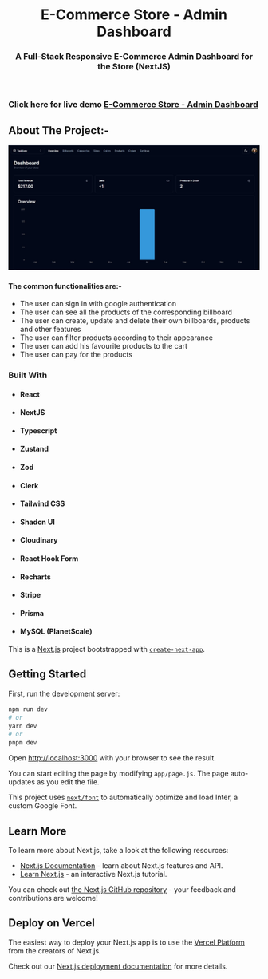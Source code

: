 <!-- PROJECT LOGO -->
<p align="center">

  <h1 align="center">E-Commerce Store - Admin Dashboard</h1>

  <h3 align="center">
   A Full-Stack Responsive E-Commerce Admin Dashboard for the Store (NextJS)
  </h3>
 <br />
 
 ### Click here for live demo   <a href="https://ecommerce-admin-next-lime.vercel.app/">E-Commerce Store - Admin Dashboard</a>

</p>

<!-- ABOUT THE PROJECT -->

## About The Project:-

![Home page](https://github.com/muradtaghiyev05/ecommerce-admin-next/blob/main/admin.jpg "E-Commerce Admin Dashboard home page")

#### The common functionalities are:-

- The user can sign in with google authentication
- The user can see all the products of the corresponding billboard
- The user can create, update and delete their own billboards, products and other features
- The user can filter products according to their appearance
- The user can add his favourite products to the cart
- The user can pay for the products

### Built With

- #### React
- #### NextJS
- #### Typescript
- #### Zustand
- #### Zod
- #### Clerk
- #### Tailwind CSS
- #### Shadcn UI
- #### Cloudinary
- #### React Hook Form
- #### Recharts
- #### Stripe
- #### Prisma
- #### MySQL (PlanetScale)

This is a [Next.js](https://nextjs.org/) project bootstrapped with [`create-next-app`](https://github.com/vercel/next.js/tree/canary/packages/create-next-app).

## Getting Started

First, run the development server:

```bash
npm run dev
# or
yarn dev
# or
pnpm dev
```

Open [http://localhost:3000](http://localhost:3000) with your browser to see the result.

You can start editing the page by modifying `app/page.js`. The page auto-updates as you edit the file.

This project uses [`next/font`](https://nextjs.org/docs/basic-features/font-optimization) to automatically optimize and load Inter, a custom Google Font.

## Learn More

To learn more about Next.js, take a look at the following resources:

- [Next.js Documentation](https://nextjs.org/docs) - learn about Next.js features and API.
- [Learn Next.js](https://nextjs.org/learn) - an interactive Next.js tutorial.

You can check out [the Next.js GitHub repository](https://github.com/vercel/next.js/) - your feedback and contributions are welcome!

## Deploy on Vercel

The easiest way to deploy your Next.js app is to use the [Vercel Platform](https://vercel.com/new?utm_medium=default-template&filter=next.js&utm_source=create-next-app&utm_campaign=create-next-app-readme) from the creators of Next.js.

Check out our [Next.js deployment documentation](https://nextjs.org/docs/deployment) for more details.
